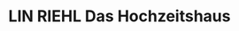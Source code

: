 ---
title: "LIN RIEHL Das Hochzeitshaus"
url: /stadthagen/lin-riehl-das-hochzeitshaus/
shop: Kleidung
---